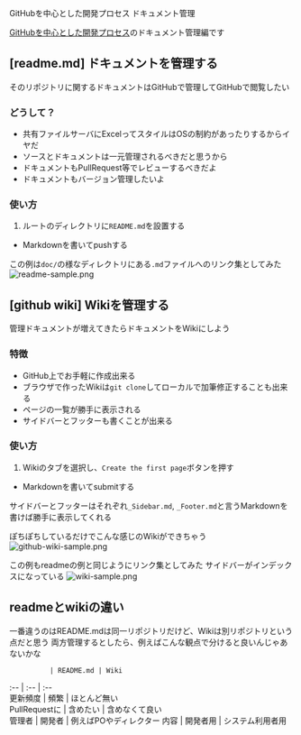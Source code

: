 GitHubを中心とした開発プロセス ドキュメント管理

[GitHubを中心とした開発プロセス](http://qiita.com/suzuki-hoge/items/a6e3bdc2cc1cf4e98ea1)のドキュメント管理編です

## [readme.md] ドキュメントを管理する
そのリポジトリに関するドキュメントはGitHubで管理してGitHubで閲覧したい

### どうして？
+ 共有ファイルサーバにExcelってスタイルはOSの制約があったりするからイヤだ
+ ソースとドキュメントは一元管理されるべきだと思うから
+ ドキュメントもPullRequest等でレビューするべきだよ
+ ドキュメントもバージョン管理したいよ

### 使い方
1. ルートのディレクトリに`README.md`を設置する
+ Markdownを書いてpushする

この例は`doc/`の様なディレクトリにある`.md`ファイルへのリンク集としてみた
![readme-sample.png](https://qiita-image-store.s3.amazonaws.com/0/113398/a03a9178-694e-7103-22d1-71734a6aadb4.png "readme-sample.png")

## [github wiki] Wikiを管理する
管理ドキュメントが増えてきたらドキュメントをWikiにしよう

### 特徴
+ GitHub上でお手軽に作成出来る
+ ブラウザで作ったWikiは`git clone`してローカルで加筆修正することも出来る
+ ページの一覧が勝手に表示される
+ サイドバーとフッターも書くことが出来る

### 使い方
1. Wikiのタブを選択し、`Create the first page`ボタンを押す
+ Markdownを書いてsubmitする

サイドバーとフッターはそれぞれ`_Sidebar.md`, `_Footer.md`と言うMarkdownを書けば勝手に表示してくれる

ぽちぽちしているだけでこんな感じのWikiができちゃう
![github-wiki-sample.png](https://qiita-image-store.s3.amazonaws.com/0/113398/f0d75f7e-99c0-16dc-9b28-14552bb6ef42.png "github-wiki-sample.png")

この例もreadmeの例と同じようにリンク集としてみた サイドバーがインデックスになっている
![wiki-sample.png](https://qiita-image-store.s3.amazonaws.com/0/113398/d6d83222-5ffd-c43d-028e-e498508a7a4b.png "wiki-sample.png")

## readmeとwikiの違い
一番違うのはREADME.mdは同一リポジトリだけど、Wikiは別リポジトリという点だと思う
両方管理するとしたら、例えばこんな観点で分けると良いんじゃあないかな

              | README.md | Wiki                  
:--           | :--       | :--                   
更新頻度      | 頻繁      | ほとんど無い          
PullRequestに | 含めたい  | 含めなくて良い        
管理者        | 開発者    | 例えばPOやディレクター
内容          | 開発者用  | システム利用者用      
